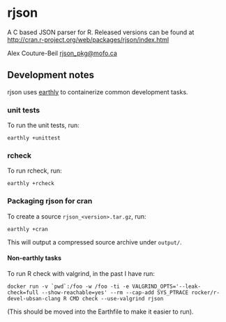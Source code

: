 # rjson

A C based JSON parser for R.
Released versions can be found at http://cran.r-project.org/web/packages/rjson/index.html

Alex Couture-Beil
rjson_pkg@mofo.ca


## Development notes

rjson uses [earthly](http://github.com/earthly/earthly) to containerize common development tasks.

### unit tests

To run the unit tests, run:

    earthly +unittest

### rcheck

To run rcheck, run:

    earthly +rcheck

### Packaging rjson for cran


To create a source `rjson_<version>.tar.gz`, run:

    earthly +cran

This will output a compressed source archive under `output/`.

#### Non-earthly tasks

To run R check with valgrind, in the past I have run:

    docker run -v `pwd`:/foo -w /foo -ti -e VALGRIND_OPTS='--leak-check=full --show-reachable=yes' --rm --cap-add SYS_PTRACE rocker/r-devel-ubsan-clang R CMD check --use-valgrind rjson

(This should be moved into the Earthfile to make it easier to run).
